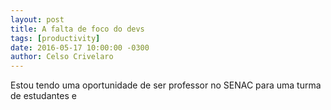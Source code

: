 ```yaml
---
layout: post
title: A falta de foco do devs 
tags: [productivity]
date: 2016-05-17 10:00:00 -0300
author: Celso Crivelaro
---
```


Estou tendo uma oportunidade de ser professor no SENAC para uma turma de estudantes e 
